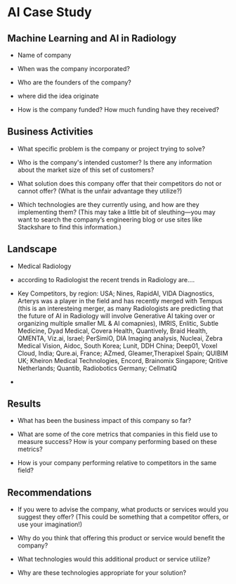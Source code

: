 # AI Case Study

## Machine Learning and AI in Radiology

* Name of company

* When was the company incorporated?

* Who are the founders of the company?

* where did the idea originate

* How is the company funded? How much funding have they received?

## Business Activities

* What specific problem is the company or project trying to solve?

* Who is the company's intended customer? Is there any information about the market size of this set of customers?

* What solution does this company offer that their competitors do not or cannot offer? (What is the unfair advantage they utilize?)

* Which technologies are they currently using, and how are they implementing them? (This may take a little bit of sleuthing&mdash;you may want to search the company’s engineering blog or use sites like Stackshare to find this information.)

## Landscape

* Medical Radiology

* according to Radiologist the recent trends in Radiology are....

* Key Competitors, by region: USA; Nines, RapidAI, VIDA Diagnostics, Arterys was a player in the field and has recently merged with Tempus (this is an interesteing merger, as many Radiologists are predicting that the future of AI in Radiology will involve Generative AI taking over or organizing multiple smaller ML & AI comapnies), IMRIS, Enlitic, Subtle Medicine, Dyad Medical, Covera Health, Quantively, Braid Health, QMENTA, Viz.ai, Israel; PerSimiO, DIA Imaging analysis, Nucleai, Zebra Medical Vision, Aidoc, South Korea; Lunit, DDH  China; Deep01, Voxel Cloud, India; Qure.ai, France; AZmed, Gleamer,Therapixel Spain; QUIBIM UK; Kheiron Medical Technologies, Encord, Brainomix Singapore; Qritive Netherlands; Quantib, Radiobotics Germany; CellmatiQ
* 

## Results

* What has been the business impact of this company so far?

* What are some of the core metrics that companies in this field use to measure success? How is your company performing based on these metrics?

* How is your company performing relative to competitors in the same field?

## Recommendations

* If you were to advise the company, what products or services would you suggest they offer? (This could be something that a competitor offers, or use your imagination!)

* Why do you think that offering this product or service would benefit the company?

* What technologies would this additional product or service utilize?

* Why are these technologies appropriate for your solution?
